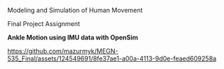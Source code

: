 Modeling and Simulation of Human Movement

Final Project Assignment

**Ankle Motion using IMU data with OpenSim**



https://github.com/mazurmyk/MEGN-535_Final/assets/124549691/8fe37ae1-a00a-4113-9d0e-feaed609258a
